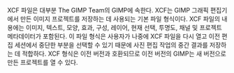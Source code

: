XCF 파일은 대부분 The GIMP Team의 GIMP에 속한다. XCF는 GIMP 그래픽 편집기에서 만든 이미지 프로젝트를 저장하는 데 사용되는 기본 파일 형식이다. XCF 파일의 내용에는 이미지, 텍스트, 모양, 효과, 구성, 레이어, 현재 선택, 투명도, 채널 및 프로젝트 메타데이터가 포함된다. 이 파일 형식은 사용자가 나중에 XCF 파일을 다시 열고 이전 편집 세션에서 중단한 부분을 선택할 수 있기 때문에 사진 편집 작업의 중간 결과를 저장하는 데 적합하다. XCF 형식은 이전 버전과 호환되므로 이전 버전의 GIMP는 새 버전으로 만든 프로젝트를 열 수 있다. 